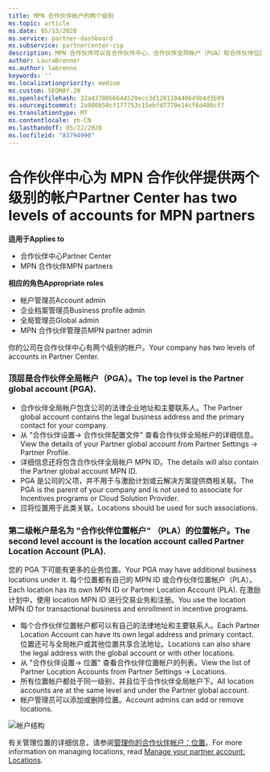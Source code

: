 ```yaml
---
title: MPN 合作伙伴帐户的两个级别
ms.topic: article
ms.date: 05/13/2020
ms.service: partner-dashboard
ms.subservice: partnercenter-csp
description: MPN 合作伙伴可以在合作伙伴中心、合作伙伴全局帐户（PGA）和合作伙伴位置帐户（PLA）中了解两个帐户级别。
author: LauraBrenner
ms.author: labrenne
keywords: ''
ms.localizationpriority: medium
ms.custom: SEOMAY.20
ms.openlocfilehash: 32a43700b6644529ecc3d128110440649b4d3b99
ms.sourcegitcommit: 2a980b50cf177753c15ebfd7770e14cf6d486cf7
ms.translationtype: MT
ms.contentlocale: zh-CN
ms.lasthandoff: 05/22/2020
ms.locfileid: "83794990"
---
```

# <a name="partner-center-has-two-levels-of-accounts-for-mpn-partners"></a><span data-ttu-id="be943-103">合作伙伴中心为 MPN 合作伙伴提供两个级别的帐户</span><span class="sxs-lookup"><span data-stu-id="be943-103">Partner Center has two levels of accounts for MPN partners</span></span>

<span data-ttu-id="be943-104">**适用于**</span><span class="sxs-lookup"><span data-stu-id="be943-104">**Applies to**</span></span>

- <span data-ttu-id="be943-105">合作伙伴中心</span><span class="sxs-lookup"><span data-stu-id="be943-105">Partner Center</span></span>
- <span data-ttu-id="be943-106">MPN 合作伙伴</span><span class="sxs-lookup"><span data-stu-id="be943-106">MPN partners</span></span>

<span data-ttu-id="be943-107">**相应的角色**</span><span class="sxs-lookup"><span data-stu-id="be943-107">**Appropriate roles**</span></span>

- <span data-ttu-id="be943-108">帐户管理员</span><span class="sxs-lookup"><span data-stu-id="be943-108">Account admin</span></span>
- <span data-ttu-id="be943-109">企业档案管理员</span><span class="sxs-lookup"><span data-stu-id="be943-109">Business profile admin</span></span>
- <span data-ttu-id="be943-110">全局管理员</span><span class="sxs-lookup"><span data-stu-id="be943-110">Global admin</span></span>
- <span data-ttu-id="be943-111">MPN 合作伙伴管理员</span><span class="sxs-lookup"><span data-stu-id="be943-111">MPN partner admin</span></span>

<span data-ttu-id="be943-112">你的公司在合作伙伴中心有两个级别的帐户。</span><span class="sxs-lookup"><span data-stu-id="be943-112">Your company has two levels of accounts in Partner Center.</span></span>

### <a name="the-top-level-is-the-partner-global-account-pga"></a><span data-ttu-id="be943-113">顶层是合作伙伴全局帐户（PGA）。</span><span class="sxs-lookup"><span data-stu-id="be943-113">The top level is the Partner global account (PGA).</span></span>

- <span data-ttu-id="be943-114">合作伙伴全局帐户包含公司的法律企业地址和主要联系人。</span><span class="sxs-lookup"><span data-stu-id="be943-114">The Partner global account contains the legal business address and the primary contact for your company.</span></span> 
- <span data-ttu-id="be943-115">从 "合作伙伴设置-> 合作伙伴配置文件" 查看合作伙伴全局帐户的详细信息。</span><span class="sxs-lookup"><span data-stu-id="be943-115">View the details of your Partner global account from Partner Settings -> Partner Profile.</span></span>
- <span data-ttu-id="be943-116">详细信息还将包含合作伙伴全局帐户 MPN ID。</span><span class="sxs-lookup"><span data-stu-id="be943-116">The details will also contain the Partner global account MPN ID.</span></span> 
- <span data-ttu-id="be943-117">PGA 是公司的父项，并不用于与激励计划或云解决方案提供商相关联。</span><span class="sxs-lookup"><span data-stu-id="be943-117">The PGA is the parent of your company and is not used to associate for Incentives programs or Cloud Solution Provider.</span></span> 
- <span data-ttu-id="be943-118">应将位置用于此类关联。</span><span class="sxs-lookup"><span data-stu-id="be943-118">Locations should be used for such associations.</span></span>

### <a name="the-second-level-account-is-the-location-account-called-partner-location-account-pla"></a><span data-ttu-id="be943-119">第二级帐户是名为 "合作伙伴位置帐户" （PLA）的位置帐户。</span><span class="sxs-lookup"><span data-stu-id="be943-119">The second level account is the location account called Partner Location Account (PLA).</span></span>

<span data-ttu-id="be943-120">您的 PGA 下可能有更多的业务位置。</span><span class="sxs-lookup"><span data-stu-id="be943-120">Your PGA may have additional business locations under it.</span></span> <span data-ttu-id="be943-121">每个位置都有自己的 MPN ID 或合作伙伴位置帐户（PLA）。</span><span class="sxs-lookup"><span data-stu-id="be943-121">Each location has its own MPN ID or Partner Location Account (PLA).</span></span> <span data-ttu-id="be943-122">在激励计划中，使用 location MPN ID 进行交易业务和注册。</span><span class="sxs-lookup"><span data-stu-id="be943-122">You use the location MPN ID for transactional business and enrollment in incentive programs.</span></span>

- <span data-ttu-id="be943-123">每个合作伙伴位置帐户都可以有自己的法律地址和主要联系人。</span><span class="sxs-lookup"><span data-stu-id="be943-123">Each Partner Location Account can have its own legal address and primary contact.</span></span> <span data-ttu-id="be943-124">位置还可与全局帐户或其他位置共享合法地址。</span><span class="sxs-lookup"><span data-stu-id="be943-124">Locations can also share the legal address with the global account or with other locations.</span></span>
- <span data-ttu-id="be943-125">从 "合作伙伴设置-> 位置" 查看合作伙伴位置帐户的列表。</span><span class="sxs-lookup"><span data-stu-id="be943-125">View the list of Partner Location Accounts from Partner Settings -> Locations.</span></span>
- <span data-ttu-id="be943-126">所有位置帐户都处于同一级别，并且位于合作伙伴全局帐户下。</span><span class="sxs-lookup"><span data-stu-id="be943-126">All location accounts are at the same level and under the Partner global account.</span></span>
- <span data-ttu-id="be943-127">帐户管理员可以添加或删除位置。</span><span class="sxs-lookup"><span data-stu-id="be943-127">Account admins can add or remove locations.</span></span>

![帐户结构](images/accountstructure.png)

<span data-ttu-id="be943-129">有关管理位置的详细信息，请参阅[管理你的合作伙伴帐户：位置](manage-locations.md)。</span><span class="sxs-lookup"><span data-stu-id="be943-129">For more information on managing locations, read [Manage your partner account: Locations](manage-locations.md).</span></span> 




















